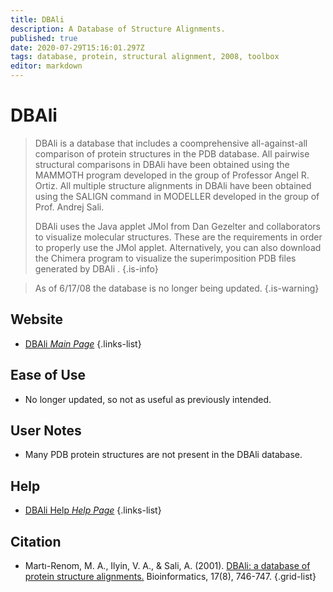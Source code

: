 ```yaml
---
title: DBAli
description: A Database of Structure Alignments.
published: true
date: 2020-07-29T15:16:01.297Z
tags: database, protein, structural alignment, 2008, toolbox
editor: markdown
---
```


# DBAli

> DBAli is a database that includes a coomprehensive all-against-all comparison of protein structures in the PDB database. All pairwise structural comparisons in DBAli have been obtained using the MAMMOTH program developed in the group of Professor Angel R. Ortiz. All multiple structure alignments in DBAli have been obtained using the SALIGN command in MODELLER developed in the group of Prof. Andrej Sali.
>
> DBAli uses the Java applet JMol from Dan Gezelter and collaborators to visualize molecular structures. These are the requirements in order to properly use the JMol applet. Alternatively, you can also download the Chimera program to visualize the superimposition PDB files generated by DBAli .
{.is-info}

> As of 6/17/08 the database is no longer being updated.
{.is-warning}

## Website 

- [DBAli *Main Page*](https://salilab.org/DBAli/)
 {.links-list}

## Ease of Use

- No longer updated, so not as useful as previously intended. 

## User Notes

- Many PDB protein structures are not present in the DBAli database. 

## Help

- [DBAli Help *Help Page*](https://salilab.org/DBAli/?page=help)
{.links-list}

## Citation 

- Martı-Renom, M. A., Ilyin, V. A., & Sali, A. (2001). [DBAli: a database of protein structure alignments.](https://academic.oup.com/bioinformatics/article/17/8/746/235016) Bioinformatics, 17(8), 746-747.
{.grid-list}